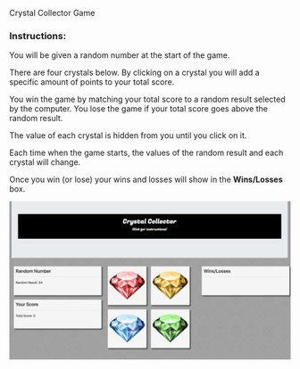 
Crystal Collector Game
<h3>Instructions:</h3>
                <p>You will be given a random number at the start of the game.</p>
                <p>
                    There are four crystals below. By clicking on a crystal you will add a specific
                    amount of points to your total score.
                </p>
                <p>
                    You win the game by matching your total score to a random result selected by 
                    the computer. You lose the game if your total score goes above the random result.
                </p>
                <p>The value of each crystal is hidden from you until you click on it.</p>
                <p>
                    Each time when the game starts, the values of the random result and each crystal
                    will change.
                </p>
                <p>
                    Once you win (or lose) your wins and losses will show in the <b>Wins/Losses</b> box.
                </p>
                
<img src="/Assets/images/CrystalGameScreenshot.png" width="850">
